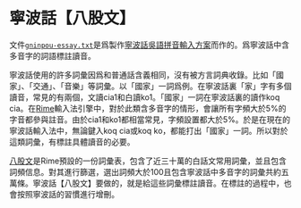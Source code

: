 # 寧波話【八股文】

文件[`gninpou-essay.txt`](gninpou-essay.txt)是爲製作[寧波話吳語拼音輸入方案](https://github.com/NGLI/rime-wugniu_gninpou)而作的。爲寧波話中含多音字的詞語標註讀音。



寧波話使用的許多詞彙因爲和普通話含義相同，沒有被方言詞典收錄。比如「國家」、「交通」、「音樂」等詞彙。以「國家」一詞爲例。在寧波話裏「家」字有多個讀音，常見的有兩個，文讀cia1和白讀ko1。「國家」一詞在寧波話裏的讀作koq cia。在[Rime](https://rime.im/)輸入法引擎中，對於此類含多音字的情形，會讓所有字頻大於5%的字音都參與註音。由於cia1和ko1都相當常見，字頻設置都大於5%。於是在現在的寧波話輸入法中，無論鍵入koq cia或koq ko，都能打出「國家」一詞。所以對於這類詞彙，有標註具體讀音的必要。

[八股文](https://github.com/rime/rime-essay)是Rime預設的一份詞彙表，包含了近三十萬的白話文常用詞彙，並且包含詞頻信息。對其進行篩選，選出詞頻大於100且包含寧波話中多音字的詞彙共約五萬條。寧波話【八股文】要做的，就是給這些詞彙標註讀音。在標註的過程中，也會按照寧波話的習慣進行增刪。